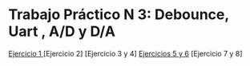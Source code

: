 # Trabajo Práctico N 3: Debounce, Uart , A/D y D/A

[Ejercicio 1 ](https://github.com/mollykei/SE_G2/blob/master/TP3/Documentaci%C3%B3n%20de%20funciones.md)
[Ejercicio 2]
[Ejercicio 3 y 4]
[Ejercicios 5 y 6](https://github.com/nachocarballeda/embebidos_fiuba/wiki/TP3-ej-5-y-6)
[Ejercicio 7 y 8]
